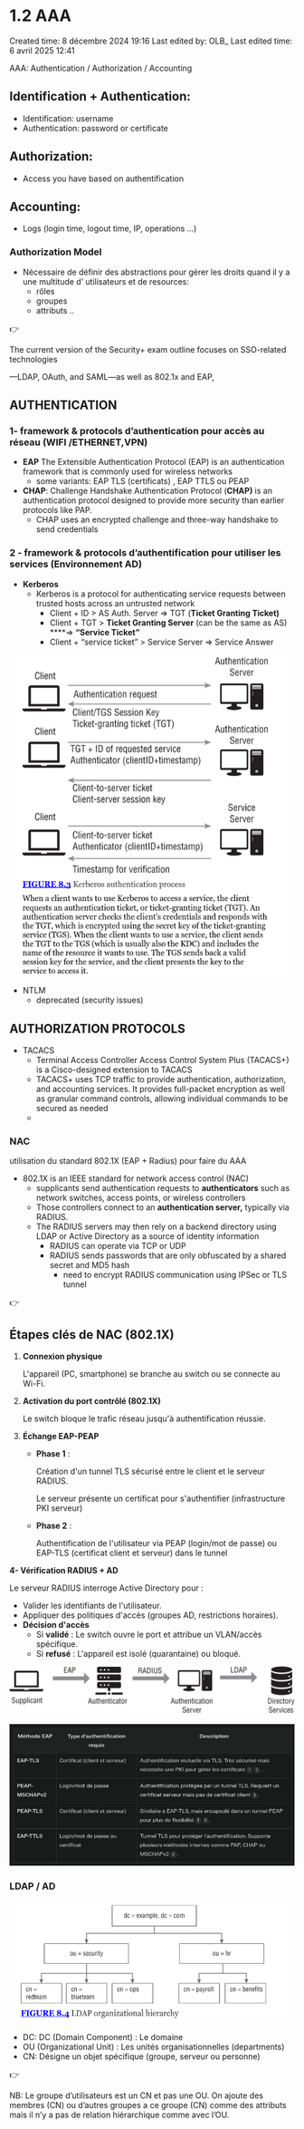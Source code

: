 # 1.2 AAA

Created time: 8 décembre 2024 19:16
Last edited by: OLB_
Last edited time: 6 avril 2025 12:41

AAA: Authentication / Authorization / Accounting

## Identification + Authentication:

- Identification: username
- Authentication: password or certificate

## Authorization:

- Access you have based on authentification

## Accounting:

- Logs (login time, logout time, IP, operations …)

### Authorization Model

- Nécessaire de définir des abstractions pour gérer les droits quand il y a une multitude d’ utilisateurs et de resources:
    - rôles
    - groupes
    - attributs ..

<aside>
👉

The current version of the Security+ exam outline focuses on SSO-related technologies

—LDAP, OAuth, and SAML—as well as 802.1x and EAP,

</aside>

## **AUTHENTICATION**

### 1- framework & protocols d’authentication pour accès au réseau (WIFI /ETHERNET,VPN)

- **EAP** The Extensible Authentication Protocol (EAP) is an authentication
framework that is commonly used for wireless networks
    - some variants: EAP TLS (certificats) , EAP TTLS  ou PEAP
- **CHAP**: Challenge Handshake Authentication Protocol (**CHAP)** is an
authentication protocol designed to provide more security than earlier
protocols like PAP.
    - CHAP uses an encrypted challenge and three-way
    handshake to send credentials

### 2 - **framework & protocols d’authentification pour utiliser les services (Environnement AD)**

- **Kerberos**
    - Kerberos is a protocol for authenticating service requests between
    trusted hosts across an untrusted network
        - Client + ID  > AS Auth. Server  => TGT (**Ticket Granting Ticket)**
        - Client + TGT > **Ticket Granting Server** (can be the same as AS) ****=> **“Service Ticket”**
        - Client + “service ticket” > Service Server ⇒ Service Answer

![image.png](image%204.png)

- NTLM
    - deprecated (security issues)

## **AUTHORIZATION PROTOCOLS**

- TACACS
    - Terminal Access Controller Access Control System Plus (TACACS+) is
    a Cisco-designed extension to TACACS
    - TACACS+ uses TCP traffic to provide authentication, authorization, and accounting services. It provides full-packet encryption as well as granular command controls,
    allowing individual commands to be secured as needed
    - 

### NAC

utilisation du standard 802.1X (EAP + Radius) pour faire du AAA

- 802.1X is an IEEE standard for network access control (NAC)
    - supplicants send authentication requests to **authenticators** such as network switches, access points, or wireless controllers
    - Those controllers connect to an **authentication server,** typically via RADIUS.
    - The RADIUS servers may then rely on a backend directory using LDAP or Active Directory as a source of identity information
        - RADIUS can operate via TCP or UDP
        - RADIUS sends passwords that are only obfuscated by a shared secret and MD5 hash
            - need to encrypt RADIUS communication using IPSec or TLS tunnel

<aside>
👉

## **Étapes clés de NAC (802.1X)**

1. **Connexion physique**
    
    L'appareil (PC, smartphone) se branche au switch ou se connecte au Wi-Fi.
    
2. **Activation du port contrôlé (802.1X)**
    
    Le switch bloque le trafic réseau jusqu'à authentification réussie.
    
3. **Échange EAP-PEAP**
    - **Phase 1** :
        
        Création d'un tunnel TLS sécurisé entre le client et le serveur RADIUS.
        
        Le serveur présente un certificat pour s'authentifier (infrastructure PKI serveur)
        
    - **Phase 2** :
        
        Authentification de l'utilisateur via PEAP  (login/mot de passe) ou EAP-TLS (certificat client et serveur) dans le tunnel
        

**4- Vérification RADIUS + AD**

Le serveur RADIUS interroge Active Directory pour :

- Valider les identifiants de l'utilisateur.
- Appliquer des politiques d'accès (groupes AD, restrictions horaires).
- **Décision d'accès**
    - Si **validé** : Le switch ouvre le port et attribue un VLAN/accès spécifique.
    - Si **refusé** : L'appareil est isolé (quarantaine) ou bloqué.
</aside>

![image.png](image%205.png)

![image.png](image%206.png)

### **LDAP / AD**

![image.png](image%207.png)

- DC: DC (Domain Component) : Le domaine
- OU (Organizational Unit) : Les unités organisationnelles (departments)
- CN: Désigne un objet spécifique (groupe, serveur ou personne)

<aside>
👉

NB: Le groupe d’utilisateurs est un CN et pas une OU. On ajoute des membres (CN) ou d’autres groupes a ce groupe (CN) comme des attributs mais il n’y a pas de relation hiérarchique comme avec l’OU.

</aside>